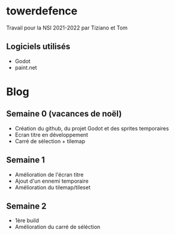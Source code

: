 # towerdefence
Travail pour la NSI 2021-2022 par Tiziano et Tom
## Logiciels utilisés
* Godot
* paint.net
# Blog
## Semaine 0 (vacances de noël)
* Création du github, du projet Godot et des sprites temporaires  
* Ecran titre en développement
* Carré de sélection + tilemap

## Semaine 1
* Amélioration de l'écran titre
* Ajout d'un ennemi temporaire
* Amélioration du tilemap/tileset

## Semaine 2
* 1ère build
* Amélioration du carré de séléction
